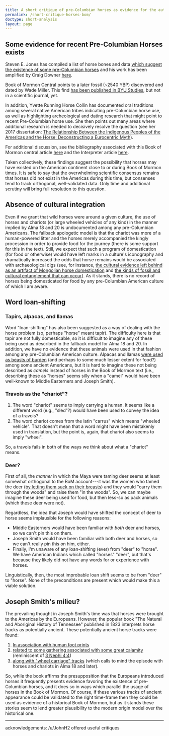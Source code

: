 ```yaml
---
title: A short critique of pre-Columbian horses as evidence for the authenticity of the Book of Mormon
permalink: /short-critique-horses-bom/
doctype: short-analysis
layout: page
---
```


## Some evidence for recent Pre-Columbian Horses exists

Steven E. Jones has compiled a list of horse bones and data [which suggest the existence of some pre-Columbian horses](https://www.researchgate.net/publication/303446285_Were_there_Horses_in_the_Americas_before_Columbus) and his work has been amplified by Craig Downer [here](http://article.sciencepublishinggroup.com/pdf/10.11648.j.ajls.20140201.12.pdf).

Book of Mormon Central points to a later fossil (~2540 YBP) discovered and dated by Wade Miller.  This find [has been published in BYU Studies](https://www.reddit.com/r/exmormon/comments/8dovks/an_attempt_to_account_for_the_use_of_horse_in_the/dxoyvsk/), but not in a scientific journal, yet.

In addition, Yvette Running Horse Collin has documented oral traditions among several native American tribes indicating pre-Columbian horse use, as well as highlighting archeological and dating research that might point to recent Pre-Columbian horse use.  She then points out many areas where additional research is needed to decisively resolve the question (see her 2017 dissertation: [The Relationship Between the Indigenous Peoples of the Americas and the Horse: Deconstructing a Eurocentric Myth](https://search.proquest.com/docview/1895090520?pq-origsite=gscholar)).

For additional discussion, see the bibliography associated with this Book of Mormon central article [here](https://bookofmormoncentral.org/qa/why-does-the-book-of-mormon-mention-horses) and the Interpreter article [here](http://interpreterfoundation.org/animals-in-the-book-of-mormon-challenges-and-perspectives/).

Taken collectively, these findings suggest the possibility that horses may have existed on the American continent close to or during Book of Mormon times.  It is safe to say that the overwhelming scientific consensus remains that horses did not exist in the Americas during this time, but consenses tend to track orthogonal, well-validated data.  Only time and additional scrutiny will bring full resolution to this question.

## Absence of cultural integration

Even if we grant that wild horses were around a given culture, the use of horses and chariots (or large wheeled vehicles of any kind) in the manner implied by Alma 18 and 20 is undocumented among any pre-Columbian Americans.  The fallback apologetic model is that the chariot was more of a human-powered litter and the horses merely accompanied the kingly procession in order to provide food for the journey (there is some support for this in the text).  Still, we expect that such a program of domestication (for food or otherwise) would have left marks in a culture's iconography and dramatically increased the odds that horse remains would be associated with archaeological digs (see, for instance, [the cultural evidence left behind as an artifact of Mongolian horse domestication](https://www.sapiens.org/column/off-the-map/horse-domestication-mongolia/) and [the kinds of fossil and cultural entanglement that can occur](http://www.ancient-origins.net/news-history-archaeology/mesoamericans-teotihuacan-kept-ferocious-animals-captive-and-may-have-fed-020668)). As it stands, there is no record of horses being domesticated for food by any pre-Columbian American culture of which I am aware.

## Word loan-shifting

### Tapirs, alpacas, and llamas

Word "loan-shifting" has also been suggested as a way of dealing with the horse problem (so, perhaps "horse" meant tapir).  The difficulty here is that tapir are not fully domesticable, so it is difficult to imagine any of these being used as described in the fallback model for Alma 18 and 20.  In addition, we have no evidence that these animals were used in that fashion among any pre-Columbian American culture.  Alpacas and llamas [were used as beasts of burden](http://www.llamapack.com/text/history.html) (and perhaps to some much lesser extent for food?) among some ancient Americans, but it is hard to imagine these not being described as *camels* instead of horses in the Book of Mormon text (i.e., describing these as "horses" seems silly when a "camel" would have been well-known to Middle Easterners and Joseph Smith).

### Travois as the "chariot"?

1. The word "chariot" seems to imply carrying a human.  It seems like a different word (e.g., "sled"?) would have been used to convey the idea of a travois?
2. The word chariot comes from the latin "carrus" which means "wheeled vehicle".  That doesn't mean that a word might have been mistakenly used in translation, but the point is, again, that chariot also seems to imply "wheel".

So, a travois fails in both of the ways we think about what a "chariot" means.

### Deer?

First of all, the _manner_ in which the Maya were taming deer seems at least somewhat orthogonal to the BoM account---it was the women who tamed the deer ([by letting them suck on their breasts](https://books.google.com/books?id=cQAQBAAAQBAJ&pg=PA21&lpg=PA21&dq=semi-domesticated+deer+Diego+de+Landa&source=bl&ots=TGlNYJxAD2&sig=i7l8wTNdYQiBb_LljwoSNPqI1qs&hl=en&sa=X&ved=2ahUKEwjWsd2JgKfcAhVBRqwKHSRKDUwQ6AEwC3oECAEQVw#v=onepage&q=semi-domesticated%20deer%20Diego%20de%20Landa&f=false)) and they would "carry them through the woods" and raise them "in the woods".  So, we can maybe imagine these deer being used for food, but then less-so as pack animals (which these deer were not).

Regardless, the idea that Joseph would have shifted the concept of deer to horse seems implausible for the following reasons:

* Middle Easterners would have been familiar with _both_ deer and horses, so we can't pin this on them.
* Joseph Smith would have been familiar with both deer and horses, so we can't really pin this on him, either.
* Finally, I'm unaware of any loan-shifting (ever) from "deer" to "horse".  We have American Indians which called "horses" "deer", but that's because they likely did not have any words for or experience with horses.

Linguistically, then, the most improbable loan shift seems to be from "deer" to "horse".  None of the preconditions are present which would make this a viable solution.

## Joseph Smith's milieu?

The prevailing thought in Joseph Smith's time was that horses were brought to the Americas by the Europeans.  However, the popular book "The Natural and Aboriginal History of Tennessee" published in 1823 interprets horse tracks as potentially ancient.  These potentially ancient horse tracks were found:

1. [In association with human foot prints](https://archive.org/stream/naturalaborigina00hayw#page/n41/mode/2up/search/horse)
2. [related to some gathering associated with some great calamity](https://archive.org/stream/naturalaborigina00hayw#page/160/mode/2up/search/horses) (reminiscent of [3 Nephi 4:4](https://www.lds.org/scriptures/bofm/3-ne/4.4))
3. [along with "wheel carriage" tracks](https://archive.org/stream/naturalaborigina00hayw#page/162/mode/2up/search/horse) (which calls to mind the episode with horses and chariots in Alma 18 and later).

So, while the book affirms the presupposition that the Europeans introduced horses it frequently presents evidence favoring the existence of pre-Columbian horses, and it does so in ways which parallel the usage of horses in the Book of Mormon.  Of course, if these various tracks of ancient appearance could be validated to the right time-frame then they could be used as evidence of a historical Book of Mormon, but as it stands these stories seem to lend greater plausibility to the modern origin model over the historical one.

---

acknowledgements: /u/JohnH2 offered useful critiques
